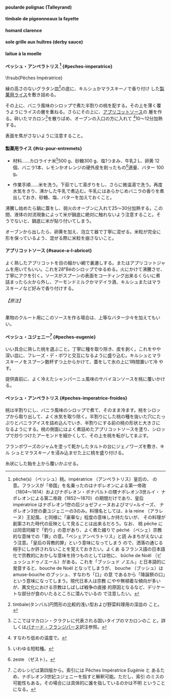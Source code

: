 #### poularde polignac (Talleyrand)
 
#### timbale de pigeonneaux la fayette
 
#### homard clarence
 
#### sole grille aux huîtres (derby sauce)


#### laitue à la moelle


 
#### ペッシュ・アンペラトリス [^17] {#peches-imperatrice}

\frsub{Pêches Impératrice}

縁の高さのないグラタン皿[^18]の底に、キルシュかマラスキーノで香り付け
した[製菓用ライス](#riz-pour-entremets)を敷き詰める。

その上に、バニラ風味のシロップで煮た半割りの桃を配する。その上を薄く覆
うようにライスの層を重ねる。さらにその上に、[アプリコットソース](#)の
層を作る。砕いたマカロン[^19]を散りばめ、オーブンの入口の方に入れて
[^20]10〜12分加熱する。

表面を焦がさないように注意すること。

[^17]: pêche(s) （ペッシュ）桃。impératrice （アンペラトリス）皇后の、
    の意。フランスが「帝国」を名乗ったのはナポレオンによる第一帝政
    （1804〜1814）およびナポレオン・ボナパルトの甥ナポレオン3世ルイ・
    ナポレオンによる第二帝政（1852〜1870）の期間だけであり、皇后
    impératrice はナポレオン1世の后ジョゼフィーヌおよびマリ=ルイーズ、
    ナポレオン3世の妻ユジェニーの3のみ。料理名としては、à la reine
    （アラレーヌ）王妃風、と同様に「豪華な」程度の意味しか持たないが、
    その料理が創案された時代の反映として見ることは出来るだろう。なお、
    桃 pêche には同音同綴で「釣り」の意があり、よく煮た綴りで péché
    （ペシェ）宗教的な意味での「罪」の意。「ペシェアンペラトリス」と読
    みまちがえないよう注意。「皇后の背教的罪」という意味になってしまう
    ので、洒落の通じる相手にしか許されないことを覚えておきたい。よくあ
    るフランス語の日本語化で宗教的におかしな意味を持つものとしては他に、
    bûche de Noël （ビュッシュドゥノエール）がある。これを「ブッシュド
    ノエル」と日本語的に発音すると、bouche de Noël となってしまうが、
    bouche （ブッシュ）は amuse-bouche のブッシュ、すなわち「口」の意
    であるから「降誕祭の口」という意味になってしまう。現代日本人は宗教
    にやや無頓着な傾向が多いが、異文化における宗教はしばしば戦争の直接
    的原因となるなど、デリケートな部分が食のいたるところに潜んでいるの
    で注意したい。
    
[^18]: timbale(タンバル)円筒形の比較的浅い型および野菜料理用の深皿の
    こと。

[^19]: ここではマカロン・クラクレに代表される固いタイプのマカロンのこ
    と。詳しくは[パナード・フランジパーヌ](#panade-frangipane)訳注参照。

[^20]: すなわち低めの温度で。



#### 製菓用ライス {#riz-pour-entremets}

* 材料……カロライナ米[^21]500 g、砂糖300 g、塩1つまみ、牛乳2 L、卵黄
  12個、バニラ1本、レモンかオレンジの硬外皮を削ったもの[^22]適量、バター
  100 g。

* 作業手順……米を洗う。下茹でして湯ぎりをし、さらに微温湯で洗う。再度
  水気をきり、沸かした牛乳で煮込む。牛乳にはあらかじめバニラの香りを煮
  出しておき、砂糖、塩、バターを加えておくこと。
  
沸騰し始めたら鍋に蓋をし、弱火のオーブンに入れて25〜30分加熱する。この
間、液体の対流現象によって米が鍋底に絶対に触れないよう注意すること。そ
うでないと、鍋底に米が貼り付いてしまう。

オーブンから出したら、卵黄を加え、泡立て器で丁寧に混ぜる。米粒が完全に
形を保っているよう、混ぜる際に米粒を崩さないこと。

[^21]: いわゆる短粒種。

[^22]: zeste （ゼスト）。



#### アプリコットソース {#sauce-a-l-abricot}

よく熟したアプリコットを目の細かい網で裏漉しする。またはアプリコットジャ
ムを用いてもいい。これを28°Béのシロップでゆるめる。火にかけて沸騰させ、
丁寧にアクを引く。ソースがスプーンの表面をコーティング出来るくらいに煮
詰まったら火から外し、アーモンドミルクかマデイラ酒、キルシュまたはマラ
スキーノなど好みで香り付けする。

###### 【原注】

果物のクルート用にこのソースを作る場合は、上等なバター少々を加えてもい
い。


#### ペッシュ・ユジェニー[^23] {#peches-eugenie}

いい具合に熟した桃を選ぶこと。丁寧に種を取り除き、皮を剥く。これをやや
深い皿に、フレーズ・デ・ボワと交互になるように盛り込む。キルシュとマラ
スキーノをスプーン数杯ずつ上からかけて、蓋をして氷の上に1時間置いて冷
やす。

提供直前に、よく冷えたシャンパーニュ風味のサバイヨンソースを桃に覆いかける。

[^23]: このレシピは第四版から。索引には Pêches Impératrice Eugénie と
    あるため、ナポレオン3世妃ユジェニーを指すと解釈可能。ただし、索引
    のミスの可能性もある。その場合には具体的に誰を指しているのかは不明
    ということになる。

#### ペッシュ・アンペラトリス {#peches-imperatrice-froides}

桃は半割りにし、バニラ風味のシロップで煮て、そのまま冷ます。桃をシロッ
プから取り出して、よく水気を取り除く。半割りにした桃の種を抜いた穴にたっ
ぷりとバニラアイスを詰め込んでいき、半割りにする前の桃の形状と大きさに
なるようにする。桃の側面にはよく煮詰めたアプリコットソースを塗り、シロッ
プで炒りつけたアーモンドを細かくして、その上を桃を転がしてまぶす。

フランボワーズのジャムを塗って乾かしたタルトの台にジェノワーズを敷き、キル
シュとマラスキーノを浸み込ませた上に桃を盛り付ける。

糸状にした飴を上から覆いかぶせる。
